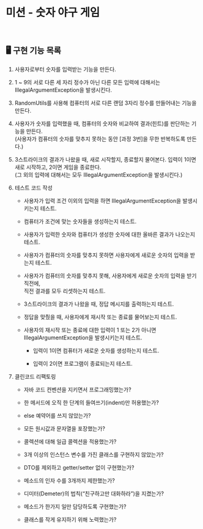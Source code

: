 # 미션 - 숫자 야구 게임

<br>

## 🖥️ 구현 기능 목록

1. 사용자로부터 숫자를 입력받는 기능을 만든다.

1. 1 ~ 9의 서로 다른 세 자리 정수가 아닌 다른 모든 입력에 대해서는 IllegalArgumentException을 발생시킨다.

1. RandomUtils를 사용해 컴퓨터의 서로 다른 랜덤 3자리 정수를 만들어내는 기능을 만든다.

1. 사용자가 숫자를 입력했을 때, 컴퓨터의 숫자와 비교하여 결과(힌트)를 판단하는 기능을 만든다. <br>
(사용자가 컴퓨터의 숫자를 맞추지 못하는 동안 [과정 3번]을 무한 반복하도록 만든다.)

1. 3스트라이크의 결과가 나왔을 때, 새로 시작할지, 종료할지 물어본다. 입력이 1이면 새로 시작하고, 2이면 게임을 종료한다. <br>
(그 외의 입력에 대해서는 모두 IllegalArgumentException을 발생시킨다.)

1. 테스트 코드 작성

    - 사용자가 입력 조건 이외의 입력을 하면 IllegalArgumentException을 발생시키는지 테스트.
    
    - 컴퓨터가 조건에 맞는 숫자들을 생성하는지 테스트.
    
    - 사용자가 입력한 숫자와 컴퓨터가 생성한 숫자에 대한 올바른 결과가 나오는지 테스트.
    
    - 사용자가 컴퓨터의 숫자를 맞추지 못하면 사용자에게 새로운 숫자의 입력을 받는지 테스트.
    
    - 사용자가 컴퓨터의 숫자를 맞추지 못해, 사용자에게 새로운 숫자의 입력을 받기 직전에, <br>
      직전 결과를 모두 리셋하는지 테스트.
    
    - 3스트라이크의 결과가 나왔을 때, 정답 메시지를 출력하는지 테스트.
    
    - 정답을 맞췄을 때, 사용자에게 재시작 또는 종료를 물어보는지 테스트.
    
    - 사용자의 재시작 또는 종료에 대한 입력이 1 또는 2가 아니면 IllegalArgumentException을 발생시키는지 테스트.
    
        - 입력이 1이면 컴퓨터가 새로운 숫자를 생성하는지 테스트.
    
        - 입력이 2이면 프로그램이 종료되는지 테스트.
    
1. 클린코드 리팩토링

    - 자바 코드 컨벤션을 지키면서 프로그래밍했는가?
    
    - 한 메서드에 오직 한 단계의 들여쓰기(indent)만 허용했는가?
    
    - else 예약어를 쓰지 않았는가?
    
    - 모든 원시값과 문자열을 포장했는가?
    
    - 콜렉션에 대해 일급 콜렉션을 적용했는가?
    
    - 3개 이상의 인스턴스 변수를 가진 클래스를 구현하지 않았는가?
    
    - DTO를 제외하고 getter/setter 없이 구현했는가?
    
    - 메소드의 인자 수를 3개까지 제한했는가?
    
    - 디미터(Demeter)의 법칙(“친구하고만 대화하라”)을 지켰는가?
    
    - 메소드가 한가지 일만 담당하도록 구현했는가?
    
    - 클래스를 작게 유지하기 위해 노력했는가?
<br>
